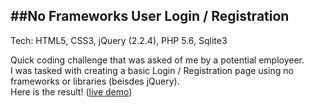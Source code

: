 ##No Frameworks User Login / Registration
---
Tech: HTML5, CSS3, jQuery (2.2.4), PHP 5.6, Sqlite3

Quick coding challenge that was asked of me by a potential employeer.   
I was tasked with creating a basic Login / Registration page using no frameworks or libraries (beisdes jQuery).     
Here is the result! ([live demo](http://coreykepple.xyz "Demo"))

